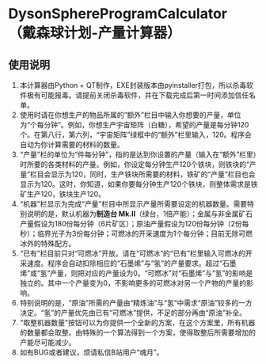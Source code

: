 # DysonSphereProgramCalculator （戴森球计划-产量计算器）



## 使用说明

1. 本计算器由Python + QT制作，EXE封装版本由pyinstaller打包，所以杀毒软件极有可能报毒。请提前关闭杀毒软件，并在下载完成后第一时间添加信任名单。
2. 使用时请在你想生产的物品所属的“额外”栏目中输入你想要的产量，单位为“个每分钟”。例如，你想生产宇宙矩阵（白糖），希望的产量是每分钟120个。在第八行，第六列，“宇宙矩阵”绿框中的“额外”栏里输入，120。程序会自动为你计算需要的材料的数量。
3. “产量”栏的单位为“件每分钟”，指的是达到你设置的产量（输入在“额外”栏里）时所要的各类材料的产量。例如，你设定每分钟生产120个铁块，则铁块的“产量”栏目会显示为120，同时，生产铁块所需要的材料，铁矿的“产量”栏目也会显示为120。这时，你知道，如果你要每分钟生产120个铁块，则整体需求是铁矿生产120，铁块生产120。
4. “机器”栏显示为完成“产量”栏目中所显示产量所需要设定的机器数量。需要特别说明的是，默认机器为**制造台 Mk.II**（绿台，1倍产能）；金属与非金属矿石产量假设为180份每分钟（6片矿区）；原油产量假设为120份每分钟（2份每秒）；临界光子为3份每分钟；可燃冰的开采速度为1个每分钟；目前无除可燃冰外的特殊配方。
5. “已有”栏目前只对“可燃冰”开放。请在“可燃冰”的“已有”栏里输入可燃冰的开采速度。程序会自动扣除相应的“石墨烯”与“氢”的产量要求。超过“石墨烯”或“氢”产量，则把对应的产量设为0。“可燃冰”对“石墨烯”与“氢”的影响是独立的。其中一个产量变为0，不影响更多的可燃冰对另一个产物的产量的影响。
6. 特别说明的是，“原油”所需的产量由“精炼油”与“氢”中需求“原油”较多的一方决定。“氢”的产量优先由已有“可燃冰”提供，不足的部分再由“原油”补全。
7. "取整机器数量"按钮可以为你提供一个全新的方案，在这个方案里，所有机器的数量都会取整。由特殊的一个算法得到一个方案，使得取整后所需要增加的产能尽可能减少。
8. 如有BUG或者建议，烦请私信B站用户“魂月”。

